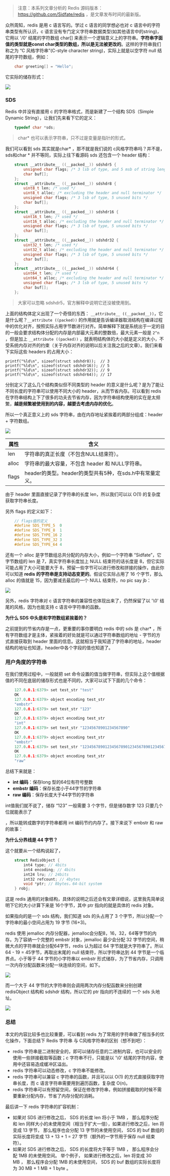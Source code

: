 > 注意：本系列文章分析的 Redis 源码版本：https://github.com/Sidfate/redis ，是文章发布时间的最新版。

众所周知，redis 是用 c 语言写的。学过 c 语言的同学想必也对 c 语言中的字符串类型有所认识，c 语言没有专门定义字符串数据类型(如其他语言中的string)，它用以 '/0' 结尾的字符数组 char[] 来表示一个逻辑意义上的字符串。**字符串字面值的类型就是const char类型的数组，所以是无法被更改的**。这样的字符串我们称之为 “C 风格字符串”(C-style character string)，实际上就是以空字符 null 结尾的字符数组，例如：

```c
    char greeting[] = "Hello";
```

它实际的储存形式：

![](https://user-gold-cdn.xitu.io/2020/2/1/170010b63e6a372f?w=560&h=191&f=png&s=39205)

### SDS

Redis 中并没有直接用 c 的字符串格式，而是新建了一个结构 SDS（Simple Dynamic String），让我们先来看下它的定义：

```c
    typedef char *sds;
```
> char* 也可以表示字符串，只不过是变量是指针的形式。

我们可以看到 sds 其实就是char* ，那不就是我们说的 c风格字符串吗？并不是，sds和char * 并不等同，实际上往下看源码 sds 还包含一个 header 结构：
```c
    struct __attribute__ ((__packed__)) sdshdr5 {
        unsigned char flags; /* 3 lsb of type, and 5 msb of string length */
        char buf[];
    };
    struct __attribute__ ((__packed__)) sdshdr8 {
        uint8_t len; /* used */
        uint8_t alloc; /* excluding the header and null terminator */
        unsigned char flags; /* 3 lsb of type, 5 unused bits */
        char buf[];
    };
    struct __attribute__ ((__packed__)) sdshdr16 {
        uint16_t len; /* used */
        uint16_t alloc; /* excluding the header and null terminator */
        unsigned char flags; /* 3 lsb of type, 5 unused bits */
        char buf[];
    };
    struct __attribute__ ((__packed__)) sdshdr32 {
        uint32_t len; /* used */
        uint32_t alloc; /* excluding the header and null terminator */
        unsigned char flags; /* 3 lsb of type, 5 unused bits */
        char buf[];
    };
    struct __attribute__ ((__packed__)) sdshdr64 {
        uint64_t len; /* used */
        uint64_t alloc; /* excluding the header and null terminator */
        unsigned char flags; /* 3 lsb of type, 5 unused bits */
        char buf[];
    };
```
> 大家可以忽略 sdshdr5，官方解释中说明它还没被使用到。

上面的结构体定义出现了一个奇怪的东西： `__attribute__ ((__packed__))`，它是什么呢？`__attribute ((packed))` 的作用就是告诉编译器取消结构在编译过程中的优化对齐，按照实际占用字节数进行对齐。简单解释下就是系统出于一定的目的一般会要求结构体分配的内存是内部最大元素的整数倍，最大元素一般是 `2^n` ，但是加上 `__attribute ((packed))`  ，就表明结构体的大小就是定义的大小，不受系统内存对齐的约束（关于内存对齐的说明以后关注我之后的文章）。我们来看下实际这些 headers 的占用大小：

    printf("%ld\n", sizeof(struct sdshdr8));  // 3
    printf("%ld\n", sizeof(struct sdshdr16)); // 5
    printf("%ld\n", sizeof(struct sdshdr32)); // 9
    printf("%ld\n", sizeof(struct sdshdr64)); // 17

分别定义了这么几个结构类似但不同类型的 header 的意义是什么呢？是为了能让不同长度的字符串可以使用不同大小的 header，从而节省内存。可以看到 redis 在字符串结构上下了很多的功夫去节省内存，因为字符串结构使用的实在是太频繁，**越是频繁被使用到的内容，越要去考虑内存的优化**。

所以一个真正意义上的 sds 字符串，由在内存地址紧挨着的两部分组成：header + 字符数组。


![](https://user-gold-cdn.xitu.io/2020/2/1/170010c3cf034ee9?w=402&h=143&f=png&s=20003)

| 属性    | 含义                                     |
|-------|----------------------------------------|
| len   | 字符串的真正长度（不包含NULL结束符）。                  |
| alloc | 字符串的最大容量，不包含 header 和 NULL字符串。         |
| flags | header的类型。header的类型共有5种，在sds\.h中有常量定义。 |


由于 header 里面直接记录了字符串的长度 len，所以我们可以以 O(1) 的复杂度获取字符串长度。

另外 flags 的定义如下：

```c
    // flags值的定义
    #define SDS_TYPE_5  0
    #define SDS_TYPE_8  1
    #define SDS_TYPE_16 2
    #define SDS_TYPE_32 3
    #define SDS_TYPE_64 4
```
还有一个 alloc 是字节数组总共分配的内存大小，例如一个字符串 “Sidfate”，它字节数组的 len 是 7，真实字符串长度加上 NULL 结束符的话长度是 8，但它实际可能占用了大小可能要大于 8，预留一些字节可以进行修改和拼接的操作，由此你可以知道 **redis 的字符串是支持动态变更的**。假设它实际占用了 16 个字节，那么 alloc 的值就是 15，因为要减去最后的一个 NULL 结束符，no pic say jb：

![](https://user-gold-cdn.xitu.io/2020/2/1/170010cfe05ab941?w=1266&h=90&f=png&s=14883)

另外，redis 字符串对 c 语言字符串的兼容性也体现出来了，仍然保留了以 '\0' 结尾的风格，因为也能支持 c 语言中字符串的函数。

**为什么 SDS 中头是和字符数组紧挨着的？**

之前提到的节省内存是一点，更重要的事你要明白 redis 中的 sds 是 char* ，所有字符数组才是主体，紧挨着的好处就是可以通过字符串数组的地址 - 字节的方式直接获取到 header 里面的信息。这就相当于我知道了字符串的地址，header结构的地址也知道，header中各个字段的值也知道了。

### 用户角度的字符串

在我们使用过程中，一般就把 set 命令设置的值当做字符串，但实际上这个值根据值的不同在底层的储存形式也是不同的，大家可以试下下面的几个命令：

```c
    127.0.0.1:6379> set test_str "test"
    OK
    127.0.0.1:6379> object encoding test_str
    "embstr"
    127.0.0.1:6379> set test_str "123"
    OK
    127.0.0.1:6379> object encoding test_str
    "int"
    127.0.0.1:6379> set test_str "12345678901234567890"
    OK
    127.0.0.1:6379> object encoding test_str
    "embstr"
    127.0.0.1:6379> set test_str "123456789012345678901234567890123456789012345"
    OK
    127.0.0.1:6379> object encoding test_str
    "raw"
```
总结下来就是：

- **int 编码**：保存long 型的64位有符号整数
- **embstr 编码**：保存长度小于44字节的字符串
- **raw 编码**：保存长度大于44字节的字符串

int值我们就不说了，储存 “123” 一般需要 3 个字节，但是储存数字 123 只要几个位就能表示了

，所以能转成数字的字符串都用 int 编码节约内存了。接下来说下 embstr 和 raw 的故事：

**为什么分界线是 44 字节？**

这个就要从一个结构说起了，
```c
    struct RedisObject {
        int4 type; // 4bits
        int4 encoding; // 4bits
        int24 lru; // 24bits
        int32 refcount; // 4bytes
        void *ptr; // 8bytes，64-bit system
    } robj;
```
这是 redis 通用的对象结构，具体的说明之后还会有文章详细说，这里我先简单说明下它的大小计算下来是 16个字节，其中 ptr 指向的就是具体的 redis 对象。

如果指向的是一个 sds 结构，我们知道 sds 的头占用了 3 个字节，所以分配一个字符串的最小空间占用为 19 字节 (16+3)。

redis 使用 jemalloc 内存分配器，jemalloc会分配8，16，32，64等字节的内存。为了容纳一个完整的 embstr 对象，jemalloc 最少会分配 32 字节的空间，稍微大点的字符串就会分配64字节，redis 认为超过 64 字节就是大字符串了。所以 64 - 19 = 45字节，再取出末尾的 null 结束符，所以字符串达到 44 字节是一个临界点。小于等于 44 字节的小字符串以 embstr 形式储存，为了节省内存，只调用一次内存分配函数来分配一块连续的空间，如下。

![](https://user-gold-cdn.xitu.io/2020/2/1/170010d8c8a3a6f5?w=368&h=422&f=png&s=21882)

 而一个大于 44 字节的大字符串则会调用两次内存分配函数来分别创建 redisObject 结构和 sdshdr 结构，所以它的 ptr 指向的不连续的 一个 sds 头地址。

![](https://user-gold-cdn.xitu.io/2020/2/1/170010dd7776d4a6?w=680&h=354&f=png&s=26593)

### 总结

本文的内容比较多也比较重要，可以看到 redis 为了常用的字符串做了相当多的优化操作，下面总结下 Redis 字符串 与 C风格字符串的区别（想不到吧）：

- redis 字符串是二进制安全的，即可以储存任意的二进制内容，也可以安全的使用一些拼接截取等函数；c 字符串不行，只能是以 '\0' 结尾的字符内容，使用中还容易造成缓冲区溢出。
- redis 字符串可以动态修改，c 字符串不能修改。
- redis 字符串可以兼容 c 字符串的函数，并且可以以 O(1) 的方式直接获取字符串长度，而 c 语言字符串需要用到遍历函数，复杂度 O(n)。
- redis 字符串可以有预留空间，保证在修改字符串，例如拼接截取的时候不需要重新分配内存，节省了内存分配的消耗。

最后讲一下 redis 字符串的扩容机制：

- 如果对 SDS 进行修改之后， SDS 的长度 len 将小于 1MB ， 那么程序分配和 len 同样大小的未使用空间（相当于扩大一倍），如果进行修改之后，len 将变成 13 字节， 那么程序也会分配 13 字节的未使用空间， SDS 的 buf 数组的实际长度将变成 13 + 13 + 1 = 27 字节（额外的一字节用于保存 null 结束符）。
- 如果对 SDS 进行修改之后， SDS 的长度将大于等于 1MB ， 那么程序会分配 1MB 的未使用空间。 举个例子， 如果进行修改之后，len 将变成 30 MB ， 那么程序会分配 1MB 的未使用空间， SDS 的 buf 数组的实际长度将为 30 MB + 1 MB + 1 byte 。